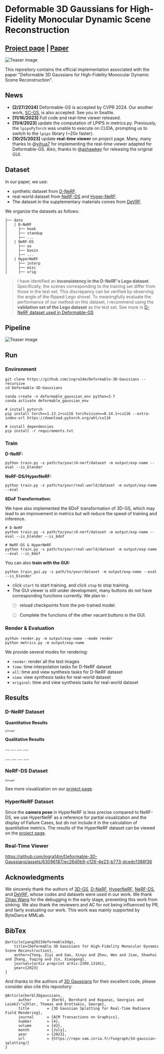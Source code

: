 # Deformable 3D Gaussians for High-Fidelity Monocular Dynamic Scene Reconstruction

## [Project page](https://ingra14m.github.io/Deformable-Gaussians/) | [Paper](https://arxiv.org/abs/2309.13101)

![Teaser image](assets/teaser.png)

This repository contains the official implementation associated with the paper "Deformable 3D Gaussians for High-Fidelity Monocular Dynamic Scene Reconstruction".



## News

- **[2/27/2024]** Deformable-GS is accepted by CVPR 2024. Our another work, [SC-GS](https://yihua7.github.io/SC-GS-web/), is also accepted. See you in Seattle.
- **[11/16/2023]** Full code and real-time viewer released.
- **[11/4/2023]** update the computation of LPIPS in metrics.py. Previously, the `lpipsPyTorch` was unable to execute on CUDA, prompting us to switch to the `lpips` library (~20x faster).
- **[10/25/2023]** update **real-time viewer** on project page. Many, many thanks to @[yihua7](https://github.com/yihua7) for implementing the real-time viewer adapted for Deformable-GS. Also, thanks to @[ashawkey](https://github.com/ashawkey) for releasing the original GUI.



## Dataset

In our paper, we use:

- synthetic dataset from [D-NeRF](https://www.albertpumarola.com/research/D-NeRF/index.html).
- real-world dataset from [NeRF-DS](https://jokeryan.github.io/projects/nerf-ds/) and [Hyper-NeRF](https://hypernerf.github.io/).
- The dataset in the supplementary materials comes from [DeVRF](https://jia-wei-liu.github.io/DeVRF/).

We organize the datasets as follows:

```shell
├── data
│   | D-NeRF 
│     ├── hook
│     ├── standup 
│     ├── ...
│   | NeRF-DS
│     ├── as
│     ├── basin
│     ├── ...
│   | HyperNeRF
│     ├── interp
│     ├── misc
│     ├── vrig
```

> I have identified an **inconsistency in the D-NeRF's Lego dataset**. Specifically, the scenes corresponding to the training set differ from those in the test set. This discrepancy can be verified by observing the angle of the flipped Lego shovel. To meaningfully evaluate the performance of our method on this dataset, I recommend using the **validation set of the Lego dataset** as the test set. See more in [D-NeRF dataset used in Deformable-GS](https://github.com/ingra14m/Deformable-3D-Gaussians/releases/tag/v0.1-pre-released)



## Pipeline

![Teaser image](assets/pipeline.png)



## Run

### Environment

```shell
git clone https://github.com/ingra14m/Deformable-3D-Gaussians --recursive
cd Deformable-3D-Gaussians

conda create -n deformable_gaussian_env python=3.7
conda activate deformable_gaussian_env

# install pytorch
pip install torch==1.13.1+cu116 torchvision==0.14.1+cu116 --extra-index-url https://download.pytorch.org/whl/cu116

# install dependencies
pip install -r requirements.txt
```



### Train

**D-NeRF:**

```shell
python train.py -s path/to/your/d-nerf/dataset -m output/exp-name --eval --is_blender
```

**NeRF-DS/HyperNeRF:**

```shell
python train.py -s path/to/your/real-world/dataset -m output/exp-name --eval
```

**6DoF Transformation:**

We have also implemented the 6DoF transformation of 3D-GS, which may lead to an improvement in metrics but will reduce the speed of training and inference.

```shell
# D-NeRF
python train.py -s path/to/your/d-nerf/dataset -m output/exp-name --eval --is_blender --is_6dof

# NeRF-DS & HyperNeRF
python train.py -s path/to/your/real-world/dataset -m output/exp-name --eval --is_6dof
```

You can also **train with the GUI:**

```shell
python train_gui.py -s path/to/your/dataset -m output/exp-name --eval --is_blender
```

- click `start` to start training, and click `stop` to stop training.
- The GUI viewer is still under development, many buttons do not have corresponding functions currently. We plan to :
  - [ ] reload checkpoints from the pre-trained model.
  - [ ] Complete the functions of the other vacant buttons in the GUI.



### Render & Evaluation

```shell
python render.py -m output/exp-name --mode render
python metrics.py -m output/exp-name
```

We provide several modes for rendering:

- `render`: render all the test images
- `time`: time interpolation tasks for D-NeRF dataset
- `all`: time and view synthesis tasks for D-NeRF dataset
- `view`: view synthesis tasks for real-world dataset
- `original`: time and view synthesis tasks for real-world dataset



## Results

### D-NeRF Dataset

**Quantitative Results**

<img src="assets/results/D-NeRF/Quantitative.jpg" alt="Image1" style="zoom:50%;" />

**Qualitative Results**

 <img src="assets/results/D-NeRF/bouncing.gif" alt="Image1" style="zoom:25%;" />  <img src="assets/results/D-NeRF/hell.gif" alt="Image1" style="zoom:25%;" />  <img src="assets/results/D-NeRF/hook.gif" alt="Image3" style="zoom:25%;" />  <img src="assets/results/D-NeRF/jump.gif" alt="Image4" style="zoom:25%;" /> 

 <img src="assets/results/D-NeRF/lego.gif" alt="Image5" style="zoom:25%;" />  <img src="assets/results/D-NeRF/mutant.gif" alt="Image6" style="zoom:25%;" />  <img src="assets/results/D-NeRF/stand.gif" alt="Image7" style="zoom:25%;" />  <img src="assets/results/D-NeRF/trex.gif" alt="Image8" style="zoom:25%;" /> 



### NeRF-DS Dataset

<img src="assets/results/NeRF-DS/Quantitative.jpg" alt="Image1" style="zoom:50%;" />

See more visualization on our [project page](https://ingra14m.github.io/Deformable-Gaussians/).



### HyperNeRF Dataset

Since the **camera pose** in HyperNeRF is less precise compared to NeRF-DS, we use HyperNeRF as a reference for partial visualization and the display of Failure Cases, but do not include it in the calculation of quantitative metrics. The results of the HyperNeRF dataset can be viewed on the [project page](https://ingra14m.github.io/Deformable-Gaussians/).



### Real-Time Viewer

https://github.com/ingra14m/Deformable-3D-Gaussians/assets/63096187/ec26d0b9-c126-4e23-b773-dcedcf386f36



## Acknowledgments

We sincerely thank the authors of [3D-GS](https://repo-sam.inria.fr/fungraph/3d-gaussian-splatting/), [D-NeRF](https://www.albertpumarola.com/research/D-NeRF/index.html), [HyperNeRF](https://hypernerf.github.io/), [NeRF-DS](https://jokeryan.github.io/projects/nerf-ds/), and [DeVRF](https://jia-wei-liu.github.io/DeVRF/), whose codes and datasets were used in our work. We thank [Zihao Wang](https://github.com/Alen-Wong) for the debugging in the early stage, preventing this work from sinking. We also thank the reviewers and AC for not being influenced by PR, and fairly evaluating our work. This work was mainly supported by ByteDance MMLab.




## BibTex

```
@article{yang2023deformable3dgs,
    title={Deformable 3D Gaussians for High-Fidelity Monocular Dynamic Scene Reconstruction},
    author={Yang, Ziyi and Gao, Xinyu and Zhou, Wen and Jiao, Shaohui and Zhang, Yuqing and Jin, Xiaogang},
    journal={arXiv preprint arXiv:2309.13101},
    year={2023}
}
```

And thanks to the authors of [3D Gaussians](https://repo-sam.inria.fr/fungraph/3d-gaussian-splatting/) for their excellent code, please consider also cite this repository:

```
@Article{kerbl3Dgaussians,
      author       = {Kerbl, Bernhard and Kopanas, Georgios and Leimk{\"u}hler, Thomas and Drettakis, George},
      title        = {3D Gaussian Splatting for Real-Time Radiance Field Rendering},
      journal      = {ACM Transactions on Graphics},
      number       = {4},
      volume       = {42},
      month        = {July},
      year         = {2023},
      url          = {https://repo-sam.inria.fr/fungraph/3d-gaussian-splatting/}
}
```

